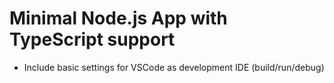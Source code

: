 # Minimal Node.js App with TypeScript support
* Include basic settings for VSCode as development IDE (build/run/debug)

